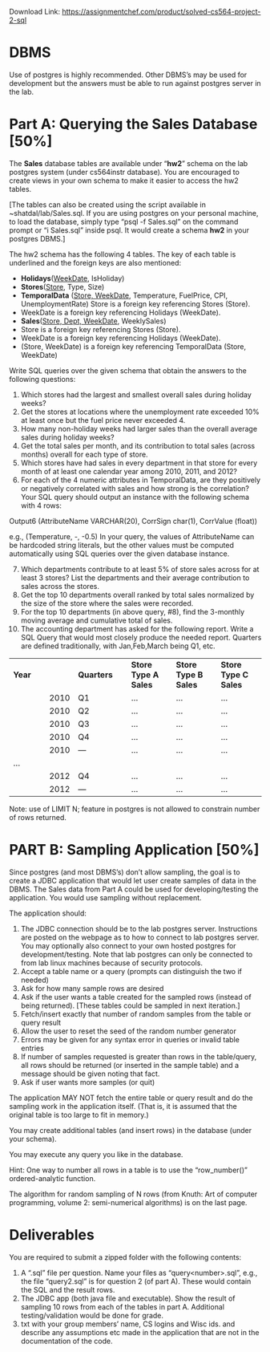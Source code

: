 Download Link: https://assignmentchef.com/product/solved-cs564-project-2-sql
<br>
<h1>DBMS</h1>

Use of postgres is highly recommended. Other DBMS’s may be used for development but the answers must be able to run against postgres server in the lab.

<h1>Part A: Querying the Sales Database [50%]</h1>

The <strong>Sales</strong> database tables are available under “<strong>hw2</strong>” schema on the lab postgres system (under cs564instr database).  You are encouraged to create views in your own schema to make it easier to access the hw2 tables.

[The tables can also be created using the script available in ~shatdal/lab/Sales.sql. If you are using postgres on your personal machine, to load the database, simply type “psql -f Sales.sql” on the command prompt or “i Sales.sql” inside psql. It would create a schema <strong>hw2</strong> in your postgres DBMS.]

The hw2 schema has the following 4 tables. The key of each table is underlined and the foreign keys are also mentioned:

<ul>

 <li><strong>Holidays</strong>(<u>WeekDate</u>, IsHoliday)</li>

 <li><strong>Stores</strong>(<u>Store</u>, Type, Size)</li>

 <li><strong>TemporalData</strong> (<u>Store, WeekDate</u>, Temperature, FuelPrice, CPI, UnemploymentRate) Store is a foreign key referencing Stores (Store).</li>

 <li>WeekDate is a foreign key referencing Holidays (WeekDate).</li>

 <li><strong>Sales</strong>(<u>Store, Dept, WeekDate</u>, WeeklySales)</li>

 <li>Store is a foreign key referencing Stores (Store).</li>

 <li>WeekDate is a foreign key referencing Holidays (WeekDate).</li>

 <li>(Store, WeekDate) is a foreign key referencing TemporalData (Store, WeekDate)</li>

</ul>

Write SQL queries over the given schema that obtain the answers to the following questions:

<ol>

 <li>Which stores had the largest and smallest overall sales during holiday weeks?</li>

 <li>Get the stores at locations where the unemployment rate exceeded 10% at least once but the fuel price never exceeded 4.</li>

 <li>How many non-holiday weeks had larger sales than the overall average sales during holiday weeks?</li>

 <li>Get the total sales per month, and its contribution to total sales (across months) overall for each type of store.</li>

 <li>Which stores have had sales in every department in that store for every month of at least one calendar year among 2010, 2011, and 2012?</li>

 <li>For each of the 4 numeric attributes in TemporalData, are they positively or negatively correlated with sales and how strong is the correlation? Your SQL query should output an instance with the following schema with 4 rows:</li>

</ol>

Output6 (AttributeName VARCHAR(20), CorrSign char(1), CorrValue (float))

e.g., (Temperature, -, -0.5) In your query, the values of AttributeName can be hardcoded string literals, but the other values must be computed automatically using SQL queries over the given database instance.

<ol start="7">

 <li>Which departments contribute to at least 5% of store sales across for at least 3 stores? List the departments and their average contribution to sales across the stores.</li>

 <li>Get the top 10 departments overall ranked by total sales normalized by the size of the store where the sales were recorded.</li>

 <li>For the top 10 departments (in above query, #8), find the 3-monthly moving average and cumulative total of sales.</li>

 <li>The accounting department has asked for the following report. Write a SQL Query that would most closely produce the needed report. Quarters are defined traditionally, with Jan,Feb,March being Q1, etc.</li>

</ol>

<table width="624">

 <tbody>

  <tr>

   <td width="90"><strong>Year</strong></td>

   <td width="35"></td>

   <td width="125"><strong>Quarters</strong></td>

   <td width="125"><strong>Store Type A Sales</strong></td>

   <td width="125"><strong>Store Type B Sales</strong></td>

   <td width="125"><strong>Store Type C Sales</strong></td>

  </tr>

  <tr>

   <td width="90"></td>

   <td width="35">2010</td>

   <td width="125">Q1</td>

   <td width="125">…</td>

   <td width="125">…</td>

   <td width="125">…</td>

  </tr>

  <tr>

   <td width="90"></td>

   <td width="35">2010</td>

   <td width="125">Q2</td>

   <td width="125">…</td>

   <td width="125">…</td>

   <td width="125">…</td>

  </tr>

  <tr>

   <td width="90"></td>

   <td width="35">2010</td>

   <td width="125">Q3</td>

   <td width="125">…</td>

   <td width="125">…</td>

   <td width="125">…</td>

  </tr>

  <tr>

   <td width="90"></td>

   <td width="35">2010</td>

   <td width="125">Q4</td>

   <td width="125">…</td>

   <td width="125">…</td>

   <td width="125">…</td>

  </tr>

  <tr>

   <td width="90"></td>

   <td width="35">2010</td>

   <td width="125">—</td>

   <td width="125">…</td>

   <td width="125">…</td>

   <td width="125">…</td>

  </tr>

  <tr>

   <td width="90">…</td>

   <td width="35"></td>

   <td width="125"></td>

   <td width="125"></td>

   <td width="125"></td>

   <td width="125"></td>

  </tr>

  <tr>

   <td width="90"></td>

   <td width="35">2012</td>

   <td width="125">Q4</td>

   <td width="125">…</td>

   <td width="125">…</td>

   <td width="125">…</td>

  </tr>

  <tr>

   <td width="90"></td>

   <td width="35">2012</td>

   <td width="125">—</td>

   <td width="125">…</td>

   <td width="125">…</td>

   <td width="125">…</td>

  </tr>

 </tbody>

</table>

Note: use of LIMIT N; feature in postgres is not allowed to constrain number of rows returned.

<h1>PART B: Sampling Application [50%]</h1>

Since postgres (and most DBMS’s) don’t allow sampling, the goal is to create a JDBC application that would let user create samples of data in the DBMS. The Sales data from Part A could be used for developing/testing the application. You would use sampling without replacement.

The application should:

<ol>

 <li>The JDBC connection should be to the lab postgres server. Instructions are posted on the webpage as to how to connect to lab postgres server. You may optionally also connect to your own hosted postgres for development/testing. Note that lab postgres can only be connected to from lab linux machines because of security protocols.</li>

 <li>Accept a table name or a query (prompts can distinguish the two if needed)</li>

 <li>Ask for how many sample rows are desired</li>

 <li>Ask if the user wants a table created for the sampled rows (instead of being returned). [These tables could be sampled in next iteration.]</li>

 <li>Fetch/insert exactly that number of random samples from the table or query result</li>

 <li>Allow the user to reset the seed of the random number generator</li>

 <li>Errors may be given for any syntax error in queries or invalid table entries</li>

 <li>If number of samples requested is greater than rows in the table/query, all rows should be returned (or inserted in the sample table) and a message should be given noting that fact.</li>

 <li>Ask if user wants more samples (or quit)</li>

</ol>

The application MAY NOT fetch the entire table or query result and do the sampling work in the application itself. (That is, it is assumed that the original table is too large to fit in memory.)

You may create additional tables (and insert rows) in the database (under your schema).

You may execute any query you like in the database.

Hint: One way to number all rows in a table is to use the “row_number()” ordered-analytic function.

The algorithm for random sampling of N rows (from Knuth: Art of computer programming, volume 2: semi-numerical algorithms) is on the last page.

<h1>Deliverables</h1>

You are required to submit a zipped folder with the following contents:

<ol>

 <li>A “.sql” file per question. Name your files as “query&lt;number&gt;.sql”, e.g., the file “query2.sql” is for question 2 (of part A). These would contain the SQL and the result rows.</li>

 <li>The JDBC app (both java file and executable). Show the result of sampling 10 rows from each of the tables in part A. Additional testing/validation would be done for grade.</li>

 <li>txt with your group members’ name, CS logins and Wisc ids. and describe any assumptions etc made in the application that are not in the documentation of the code.</li>

</ol>


